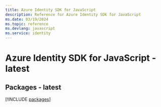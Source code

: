 ```yaml
---
title: Azure Identity SDK for JavaScript
description: Reference for Azure Identity SDK for JavaScript
ms.date: 03/19/2024
ms.topic: reference
ms.devlang: javascript
ms.service: identity
---
```

# Azure Identity SDK for JavaScript - latest
## Packages - latest
[!INCLUDE [packages](identity-index.md)]